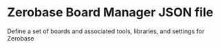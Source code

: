 # Zerobase Board Manager JSON file
Define a set of boards and associated tools, libraries, and settings for Zerobase
